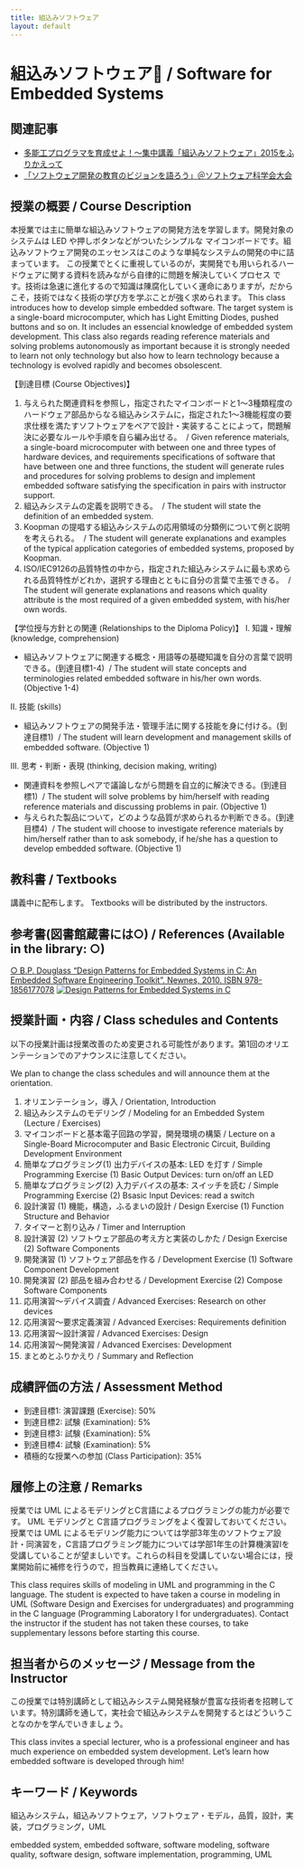 ```yaml
---
title: 組込みソフトウェア
layout: default
---
```

# 組込みソフトウェア / Software for Embedded Systems

## 関連記事
 
* [多能工プログラマを育成せよ！〜集中講義「組込みソフトウェア」2015をふりかえって](/blog/2015/09/17/embedded-software.html)
* [「ソフトウェア開発の教育のビジョンを語ろう」＠ソフトウェア科学会大会](/blog/2015/09/11/education-vision-JSSST-rePiT.html)

## 授業の概要 / Course Description

本授業では主に簡単な組込みソフトウェアの開発方法を学習します。開発対象のシステムは LED や押しボタンなどがついたシンプルな
マイコンボードです。組込みソフトウェア開発のエッセンスはこのような単純なシステムの開発の中に詰まっています。
この授業でとくに重視しているのが，実開発でも用いられるハードウェアに関する資料を読みながら自律的に問題を解決していくプロセス
です。技術は急速に進化するので知識は陳腐化していく運命にありますが，だからこそ，技術ではなく技術の学び方を学ぶことが強く求められます。
This class introduces how to develop simple embedded software. The target system is a single-board  microcomputer, which has Light Emitting Diodes, pushed buttons and so on. It includes an essencial knowledge of embedded system development.
This class also regards reading reference materials and solving problems autonomously as important because it is strongly needed to learn not only technology but also how to learn technology because a technology is evolved rapidly and becomes obsolescent.

【到達目標 (Course Objectives)】

1. 与えられた関連資料を参照し，指定されたマイコンボードと1〜3種類程度のハードウェア部品からなる組込みシステムに，指定された1〜3機能程度の要求仕様を満たすソフトウェアをペアで設計・実装することによって，問題解決に必要なルールや手順を自ら編み出せる。 
/ Given reference materials, a single-board microcomputer with between one and three types of hardware devices, and requirements specifications of software that have between one and three functions, the student will generate rules and procedures for solving problems to design and implement embedded software satisfying the specification in pairs with instructor support.
2. 組込みシステムの定義を説明できる。 
/ The student will state the definition of an embedded system.
3. Koopman の提唱する組込みシステムの応用領域の分類例について例と説明を考えられる。 
/ The student will generate explanations and examples of the typical application categories of embedded systems, proposed by Koopman. 
4. ISO/IEC9126の品質特性の中から，指定された組込みシステムに最も求められる品質特性がどれか，選択する理由とともに自分の言葉で主張できる。 
/ The student will generate explanations and reasons which quality attribute is the most required of a given embedded system, with his/her own words.

【学位授与方針との関連 (Relationships to the Diploma Policy)】
I. 知識・理解 (knowledge, comprehension)
- 組込みソフトウェアに関連する概念・用語等の基礎知識を自分の言葉で説明できる。(到達目標1-4)
 / The student will state concepts and terminologies related embedded software in his/her own words. (Objective 1-4)

II. 技能 (skills)
- 組込みソフトウェアの開発手法・管理手法に関する技能を身に付ける。(到達目標1) 
/ The student will learn development and management skills of embedded software. (Objective 1)

III. 思考・判断・表現 (thinking, decision making, writing)
- 関連資料を参照しペアで議論しながら問題を自立的に解決できる。(到達目標1) 
/ The student will solve problems by him/herself with reading reference materials and discussing problems in pair. (Objective 1)
- 与えられた製品について，どのような品質が求められるか判断できる。(到達目標4)
 / The student will choose to investigate reference materials by him/herself rather than to ask somebody, if he/she has a question to develop embedded software. (Objective 1)

## 教科書 / Textbooks

講義中に配布します。Textbooks will be distributed by the instructors.

## 参考書(図書館蔵書には○) / References (Available in the library: ○)

[○ B.P. Douglass “Design Patterns for Embedded Systems in C: An Embedded Software Engineering Toolkit”. Newnes, 2010. ISBN 978-1856177078](//www.amazon.co.jp/gp/product/1856177076/ref=as_li_ss_tl?ie=UTF8&camp=247&creative=7399&creativeASIN=1856177076&linkCode=as2&tag=zacky1972-22)
[![Design Patterns for Embedded Systems in C](//ws-fe.amazon-adsystem.com/widgets/q?_encoding=UTF8&ASIN=1856177076&Format=_SL110_&ID=AsinImage&MarketPlace=JP&ServiceVersion=20070822&WS=1&tag=zacky1972-22)](//www.amazon.co.jp/gp/product/1856177076/ref=as_li_ss_tl?ie=UTF8&camp=247&creative=7399&creativeASIN=1856177076&linkCode=as2&tag=zacky1972-22)

## 授業計画・内容 / Class schedules and Contents

以下の授業計画は授業改善のため変更される可能性があります。第1回のオリエンテーションでのアナウンスに注意してください。

We plan to change the class schedules and will announce them at the orientation.

1. オリエンテーション，導入 / Orientation, Introduction
2. 組込みシステムのモデリング / Modeling for an Embedded System (Lecture / Exercises)
3. マイコンボードと基本電子回路の学習，開発環境の構築 / Lecture on a Single-Board Microcomputer and Basic Electronic Circuit, Building Development Environment
4. 簡単なプログラミング(1) 出力デバイスの基本: LED を灯す / Simple Programming Exercise (1) Basic Output Devices: turn on/off an LED
5. 簡単なプログラミング(2) 入力デバイスの基本: スイッチを読む / Simple Programming Exercise (2) Bsasic Input Devices: read a switch
6. 設計演習 (1) 機能，構造，ふるまいの設計 / Design Exercise (1) Function Structure and Behavior
7. タイマーと割り込み / Timer and Interruption
8. 設計演習 (2) ソフトウェア部品の考え方と実装のしかた / Design Exercise (2) Software Components
9. 開発演習 (1) ソフトウェア部品を作る / Development Exercise (1) Software Component Development
10. 開発演習 (2) 部品を組み合わせる / Development Exercise (2) Compose Software Components
11. 応用演習〜デバイス調査 / Advanced Exercises: Research on other devices
12. 応用演習〜要求定義演習 / Advanced Exercises: Requirements definition
13. 応用演習〜設計演習 / Advanced Exercises: Design
14. 応用演習〜開発演習 / Advanced Exercises: Development
15. まとめとふりかえり / Summary and Reflection

## 成績評価の方法 / Assessment Method

* 到達目標1: 演習課題 (Exercise): 50%
* 到達目標2: 試験 (Examination): 5%
* 到達目標3: 試験 (Examination): 5%
* 到達目標4: 試験 (Examination): 5%
* 積極的な授業への参加 (Class Participation): 35%

## 履修上の注意 / Remarks

授業では UML によるモデリングとC言語によるプログラミングの能力が必要です。 UML モデリングと C言語プログラミングをよく復習しておいてください。授業では UML によるモデリング能力については学部3年生のソフトウェア設計・同演習を，C言語プログラミング能力については学部1年生の計算機演習Iを受講していることが望ましいです。これらの科目を受講していない場合には，授業開始前に補修を行うので，担当教員に連絡してください。

This class requires skills of modeling in UML and programming in the C language. The student is expected to have taken a course in modeling in UML (Software Design and Exercises for undergraduates) and programming in the C language (Programming Laboratory I for undergraduates). Contact the instructor if the student has not taken these courses, to take supplementary lessons before starting this course.

## 担当者からのメッセージ / Message from the Instructor

この授業では特別講師として組込みシステム開発経験が豊富な技術者を招聘しています。特別講師を通して，実社会で組込みシステムを開発するとはどういうことなのかを学んでいきましょう。

This class invites a special lecturer, who is a professional engineer and has much experience on embedded system development. Let’s learn how embedded software is developed through him!

## キーワード / Keywords

組込みシステム，組込みソフトウェア，ソフトウェア・モデル，品質，設計，実装，プログラミング，UML

embedded system, embedded software, software modeling, software quality, software design, software implementation, programming, UML

